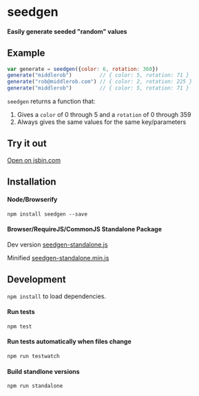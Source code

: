 # seedgen

#### Easily generate seeded "random" values

## Example

```javascript
var generate = seedgen({color: 6, rotation: 360})
generate("middlerob")         // { color: 5, rotation: 71 }
generate("rob@middlerob.com") // { color: 2, rotation: 225 }
generate("middlerob")         // { color: 5, rotation: 71 }
```

`seedgen` returns a function that:

1. Gives a `color` of 0 through 5 and a `rotation` of 0 through 359
2. Always gives the same values for the same key/parameters

## Try it out

[Open on jsbin.com](http://jsbin.com/sedokigina/1/edit?js,console)

## Installation

#### Node/Browserify

`npm install seedgen --save`

#### Browser/RequireJS/CommonJS Standalone Package

Dev version [seedgen-standalone.js](seedgen-standalone.js)

Minified [seedgen-standalone.min.js](seedgen-standalone.min.js)

## Development

`npm install` to load dependencies.

#### Run tests

`npm test`

#### Run tests automatically when files change

`npm run testwatch`

#### Build standlone versions

`npm run standalone`
